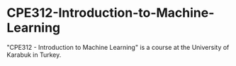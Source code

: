 # CPE312-Introduction-to-Machine-Learning
"CPE312 - Introduction to Machine Learning" is a course at the University of Karabuk in Turkey.
